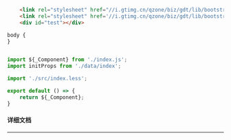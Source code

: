 ﻿```html
    <link rel="stylesheet" href="//i.gtimg.cn/qzone/biz/gdt/lib/bootstrap-3.3.7/css/bootstrap-base64font.min.css" />
    <link rel="stylesheet" href='//i.gtimg.cn/qzone/biz/gdt/lib/bootstrap-3.3.7/css/bootstrap-theme.css?max_age=31536000' /> 
    <div id="test"></div>
```

```css
body {
}
```

```javascript

import ${_Component} from './index.js';
import initProps from './data/index';

import './src/index.less';

export default () => {
    return ${_Component};
}

```

#### 详细文档
---